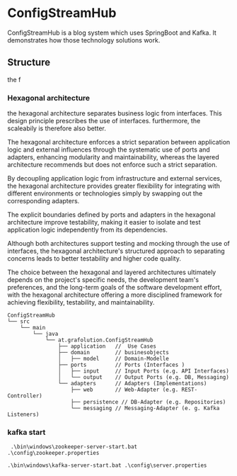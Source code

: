 # ConfigStreamHub
ConfigStreamHub is a blog system which uses SpringBoot and Kafka. It 
demonstrates how those technology solutions work. 

## Structure
the f

### Hexagonal architecture
the hexagonal architecture separates business logic from interfaces. This design principle
prescribes the use of interfaces. furthermore, the scaleabily is therefore also better.

The hexagonal architecture enforces a strict separation between application logic and external influences 
through the systematic use of ports and adapters, enhancing modularity and maintainability, whereas the layered architecture 
recommends but does not enforce such a strict separation.

By decoupling application logic from infrastructure and external services, the hexagonal architecture provides greater 
flexibility for integrating with different environments or technologies simply by swapping out the corresponding adapters.

The explicit boundaries defined by ports and adapters in the hexagonal architecture improve testability, making it easier 
to isolate and test application logic independently from its dependencies.

Although both architectures support testing and mocking through the use of interfaces, the hexagonal architecture's structured
approach to separating concerns leads to better testability and higher code quality.


The choice between the hexagonal and layered architectures ultimately depends on the project's specific needs, the development team's preferences, and the long-term goals of the software development effort, with the hexagonal architecture offering a more disciplined framework for achieving flexibility, testability, and maintainability.
````
ConfigStreamHub
└── src
    └── main
        └── java
            └── at.grafolution.ConfigStreamHub
                ├── application   //  Use Cases
                ├── domain        // businesobjects 
                │   ├── model     // Domain-Modelle
                ├── ports         // Ports (Interfaces )
                │   ├── input     // Input Ports (e.g. API Interfaces)
                │   └── output    // Output Ports (e.g. DB, Messaging)
                └── adapters      // Adapters (Implementations)
                    ├── web       // Web-Adapter (e.g. REST-Controller)
                    ├── persistence // DB-Adapter (e.g. Repositories)
                    └── messaging // Messaging-Adapter (e. g. Kafka Listeners)

````
### kafka start
````
 .\bin\windows\zookeeper-server-start.bat .\config\zookeeper.properties
````

````
.\bin\windows\kafka-server-start.bat .\config\server.properties
````
